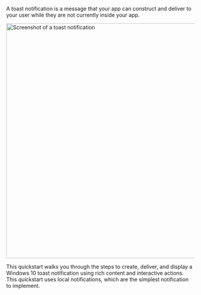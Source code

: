A toast notification is a message that your app can construct and deliver to your user while they are not currently inside your app.

<img src="images/toast-notification.png" width="628" alt="Screenshot of a toast notification"/>

This quickstart walks you through the steps to create, deliver, and display a Windows 10 toast notification using rich content and interactive actions. This quickstart uses local notifications, which are the simplest notification to implement.